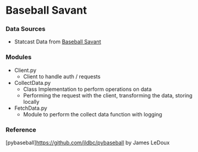 # Baseball Savant

### Data Sources

- Statcast Data from [Baseball Savant](https://baseballsavant.mlb.com/)

### Modules

- Client.py
  - Client to handle auth / requests
- CollectData.py
  - Class Implementation to perform operations on data
  - Performing the request with the client, transforming the data, storing locally
- FetchData.py
  - Module to perform the collect data function with logging

### Reference

[pybaseball]https://github.com/jldbc/pybaseball by James LeDoux
